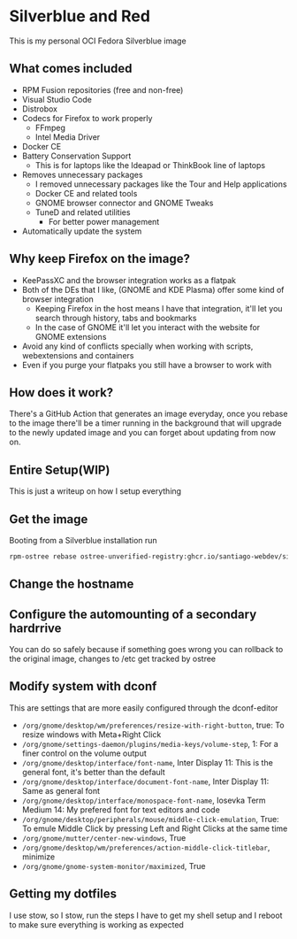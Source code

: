 # Silverblue and Red

This is my personal OCI Fedora Silverblue image

## What comes included

- RPM Fusion repositories (free and non-free)
- Visual Studio Code
- Distrobox
- Codecs for Firefox to work properly
  - FFmpeg
  - Intel Media Driver
- Docker CE
- Battery Conservation Support
    - This is for laptops like the Ideapad or ThinkBook line of laptops
- Removes unnecessary packages
    - I removed unnecessary packages like the Tour and Help applications
  - Docker CE and related tools
  - GNOME browser connector and GNOME Tweaks
  - TuneD and related utilities
    - For better power management
- Automatically update the system

## Why keep Firefox on the image?

- KeePassXC and the browser integration works as a flatpak
- Both of the DEs that I like, (GNOME and KDE Plasma) offer some kind of browser integration
    - Keeping Firefox in the host means I have that integration, it'll let you search through history, tabs and bookmarks
    - In the case of GNOME it'll let you interact with the website for GNOME extensions
- Avoid any kind of conflicts specially when working with scripts, webextensions and containers
- Even if you purge your flatpaks you still have a browser to work with

## How does it work?

There's a GitHub Action that generates an image everyday, once you rebase to the image
there'll be a timer running in the background that will upgrade to the newly updated image
and you can forget about updating from now on.

## Entire Setup(WIP)

This is just a writeup on how I setup everything

## Get the image

Booting from a Silverblue installation run 

```bash
rpm-ostree rebase ostree-unverified-registry:ghcr.io/santiago-webdev/silverblue-and-red:latest
```

## Change the hostname

## Configure the automounting of a secondary hardrrive

You can do so safely because if something goes wrong you can rollback to the original image, changes to /etc get tracked by ostree

## Modify system with dconf

This are settings that are more easily configured through the dconf-editor

- `/org/gnome/desktop/wm/preferences/resize-with-right-button`, true: To resize windows with Meta+Right Click
- `/org/gnome/settings-daemon/plugins/media-keys/volume-step`, 1: For a finer control on the volume output
- `/org/gnome/desktop/interface/font-name`, Inter Display 11: This is the general font, it's better than the default
- `/org/gnome/desktop/interface/document-font-name`, Inter Display 11: Same as general font
- `/org/gnome/desktop/interface/monospace-font-name`, Iosevka Term Medium 14: My prefered font for text editors and code
- `/org/gnome/desktop/peripherals/mouse/middle-click-emulation`, True: To emule Middle Click by pressing Left and Right Clicks at the same time
- `/org/gnome/mutter/center-new-windows`, True
- `/org/gnome/desktop/wm/preferences/action-middle-click-titlebar`, minimize
- `/org/gnome/gnome-system-monitor/maximized`, True

## Getting my dotfiles

I use stow, so I stow, run the steps I have to get my shell setup and I reboot to make sure everything is working as expected

